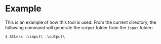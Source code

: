 # Example

This is an example of how this tool is used. From the current directory, the following command will generate the `output` folder from the `input` folder:

`$ AtLess .\input\ .\output\`
